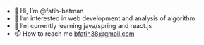 - 👋 Hi, I’m @fatih-batman
- 👀 I’m interested in web development and analysis of algorithm.
- 🌱 I’m currently learning java/spring and react.js
- 📫 How to reach me bfatih38@gmail.com

<!---
fatih-batman/fatih-batman is a ✨ special ✨ repository because its `README.md` (this file) appears on your GitHub profile.
You can click the Preview link to take a look at your changes.
--->
